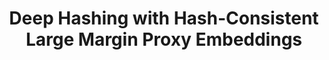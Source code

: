 ---
id:             2020-hashing
title:          "Deep Hashing with Hash-Consistent Large Margin Proxy Embeddings"
authors:        
    - Me
    - Yunsheng
    - Jose
    - Ehsan
    - Nuno
venue:          International Journal of Computer Vision (IJCV), 2020.
year:           "2020-07"
thumbnail:      assets/publications/2020-hashing/thumbnail.jpg
thumb_width:    80
links:
    pdf:        assets/publications/2020-hashing/hashing.pdf
    pdf:        http://link.springer.com/article/10.1007/s11263-020-01362-7
    paper:      http://arxiv.org/abs/2007.13912
    bibtex:     assets/publications/2020-hashing/ref.txt
---
